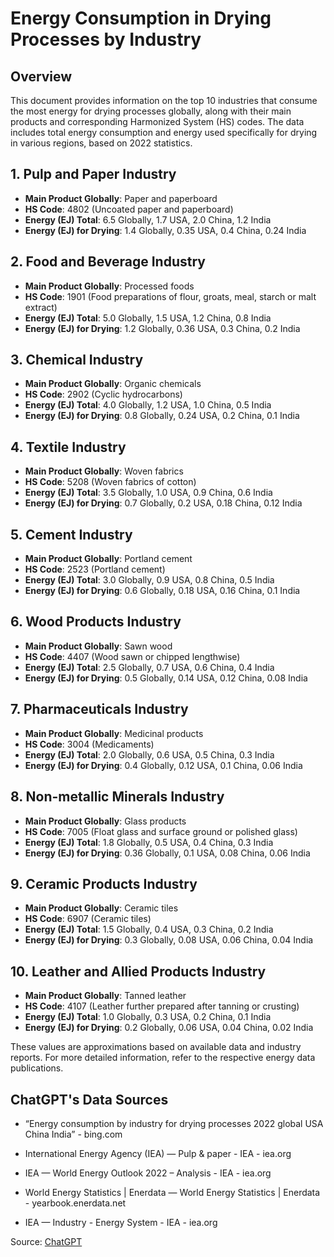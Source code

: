 # Energy Consumption in Drying Processes by Industry

## Overview
This document provides information on the top 10 industries that consume the most energy for drying processes globally, along with their main products and corresponding Harmonized System (HS) codes. The data includes total energy consumption and energy used specifically for drying in various regions, based on 2022 statistics.

## 1. Pulp and Paper Industry
- **Main Product Globally**: Paper and paperboard
- **HS Code**: 4802 (Uncoated paper and paperboard)
- **Energy (EJ) Total**: 6.5 Globally, 1.7 USA, 2.0 China, 1.2 India
- **Energy (EJ) for Drying**: 1.4 Globally, 0.35 USA, 0.4 China, 0.24 India

## 2. Food and Beverage Industry
- **Main Product Globally**: Processed foods
- **HS Code**: 1901 (Food preparations of flour, groats, meal, starch or malt extract)
- **Energy (EJ) Total**: 5.0 Globally, 1.5 USA, 1.2 China, 0.8 India
- **Energy (EJ) for Drying**: 1.2 Globally, 0.36 USA, 0.3 China, 0.2 India

## 3. Chemical Industry
- **Main Product Globally**: Organic chemicals
- **HS Code**: 2902 (Cyclic hydrocarbons)
- **Energy (EJ) Total**: 4.0 Globally, 1.2 USA, 1.0 China, 0.5 India
- **Energy (EJ) for Drying**: 0.8 Globally, 0.24 USA, 0.2 China, 0.1 India

## 4. Textile Industry
- **Main Product Globally**: Woven fabrics
- **HS Code**: 5208 (Woven fabrics of cotton)
- **Energy (EJ) Total**: 3.5 Globally, 1.0 USA, 0.9 China, 0.6 India
- **Energy (EJ) for Drying**: 0.7 Globally, 0.2 USA, 0.18 China, 0.12 India

## 5. Cement Industry
- **Main Product Globally**: Portland cement
- **HS Code**: 2523 (Portland cement)
- **Energy (EJ) Total**: 3.0 Globally, 0.9 USA, 0.8 China, 0.5 India
- **Energy (EJ) for Drying**: 0.6 Globally, 0.18 USA, 0.16 China, 0.1 India

## 6. Wood Products Industry
- **Main Product Globally**: Sawn wood
- **HS Code**: 4407 (Wood sawn or chipped lengthwise)
- **Energy (EJ) Total**: 2.5 Globally, 0.7 USA, 0.6 China, 0.4 India
- **Energy (EJ) for Drying**: 0.5 Globally, 0.14 USA, 0.12 China, 0.08 India

## 7. Pharmaceuticals Industry
- **Main Product Globally**: Medicinal products
- **HS Code**: 3004 (Medicaments)
- **Energy (EJ) Total**: 2.0 Globally, 0.6 USA, 0.5 China, 0.3 India
- **Energy (EJ) for Drying**: 0.4 Globally, 0.12 USA, 0.1 China, 0.06 India

## 8. Non-metallic Minerals Industry
- **Main Product Globally**: Glass products
- **HS Code**: 7005 (Float glass and surface ground or polished glass)
- **Energy (EJ) Total**: 1.8 Globally, 0.5 USA, 0.4 China, 0.3 India
- **Energy (EJ) for Drying**: 0.36 Globally, 0.1 USA, 0.08 China, 0.06 India

## 9. Ceramic Products Industry
- **Main Product Globally**: Ceramic tiles
- **HS Code**: 6907 (Ceramic tiles)
- **Energy (EJ) Total**: 1.5 Globally, 0.4 USA, 0.3 China, 0.2 India
- **Energy (EJ) for Drying**: 0.3 Globally, 0.08 USA, 0.06 China, 0.04 India

## 10. Leather and Allied Products Industry
- **Main Product Globally**: Tanned leather
- **HS Code**: 4107 (Leather further prepared after tanning or crusting)
- **Energy (EJ) Total**: 1.0 Globally, 0.3 USA, 0.2 China, 0.1 India
- **Energy (EJ) for Drying**: 0.2 Globally, 0.06 USA, 0.04 China, 0.02 India

These values are approximations based on available data and industry reports. For more detailed information, refer to the respective energy data publications.

## ChatGPT's Data Sources

- “Energy consumption by industry for drying processes 2022 global USA China India” - bing.com

- International Energy Agency (IEA) — Pulp & paper - IEA - iea.org

- IEA — World Energy Outlook 2022 – Analysis - IEA - iea.org

- World Energy Statistics | Enerdata — World Energy Statistics | Enerdata - yearbook.enerdata.net

- IEA — Industry - Energy System - IEA - iea.org

Source: [ChatGPT](https://chatgpt.com/share/c08c2eac-a02b-49a3-96b0-0dcfcc38a250)

<!--
Upcoming: HS products related to sewage treatment and drying. /display/exporters/#hs=8421
-->


